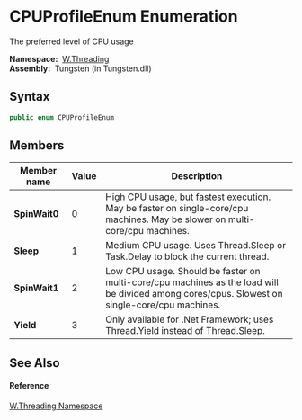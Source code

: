 CPUProfileEnum Enumeration
==========================
   The preferred level of CPU usage

  **Namespace:**  [W.Threading][1]  
  **Assembly:**  Tungsten (in Tungsten.dll)

Syntax
------

```csharp
public enum CPUProfileEnum
```


Members
-------

Member name   | Value | Description                                                                                                                                   
------------- | ----- | --------------------------------------------------------------------------------------------------------------------------------------------- 
**SpinWait0** | 0     | High CPU usage, but fastest execution. May be faster on single-core/cpu machines. May be slower on multi-core/cpu machines.                   
**Sleep**     | 1     | Medium CPU usage. Uses Thread.Sleep or Task.Delay to block the current thread.                                                                
**SpinWait1** | 2     | Low CPU usage. Should be faster on multi-core/cpu machines as the load will be divided among cores/cpus. Slowest on single-core/cpu machines. 
**Yield**     | 3     | Only available for .Net Framework; uses Thread.Yield instead of Thread.Sleep.                                                                 


See Also
--------

#### Reference
[W.Threading Namespace][1]  

[1]: ../README.md